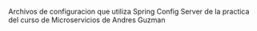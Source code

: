Archivos de configuracion que utiliza Spring Config Server de la practica del curso de Microservicios de Andres Guzman